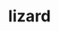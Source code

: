 ---
title: "lizard"
layout: cache
categories: [package, develop-2025-02-16]
meta: {"compilers": ["cce@=18.0.0", "gcc@=11.1.0", "gcc@=11.4.0", "gcc@=12.4.0"], "num_specs": 7, "num_specs_by_stack": {"aws-pcluster-neoverse_v1": 1, "aws-pcluster-x86_64_v4": 2, "data-vis-sdk": 1, "e4s": 1, "e4s-cray-rhel": 1, "e4s-neoverse-v2": 1, "e4s-rocm-external": 1, "root": 7}, "oss": ["amzn2", "rhel8", "ubuntu20.04", "ubuntu22.04"], "platforms": ["linux"], "stacks": ["aws-pcluster-neoverse_v1", "aws-pcluster-x86_64_v4", "data-vis-sdk", "e4s", "e4s-cray-rhel", "e4s-neoverse-v2", "e4s-rocm-external", "root"], "targets": ["neoverse_v1", "neoverse_v2", "x86_64_v3", "x86_64_v4"], "versions": ["2.0"]}
spec_details: [{"compiler": "gcc@=12.4.0", "hash": "vrnevbpsv7jyjeclbymxbucgsqmams2g", "os": "amzn2", "platform": "linux", "size": "-", "stacks": ["aws-pcluster-neoverse_v1", "root"], "tarball": "https://binaries.spack.io/develop-2025-02-16/build_cache/linux-amzn2-neoverse_v1/gcc-12.4.0/lizard-2.0/linux-amzn2-neoverse_v1-gcc-12.4.0-lizard-2.0-vrnevbpsv7jyjeclbymxbucgsqmams2g.spack", "target": "neoverse_v1", "variants": ["build_system=makefile"], "versions": ["2.0"]}, {"compiler": "gcc@=12.4.0", "hash": "x3k5ork7jfsr2sksgt23jsj7qyynxfeg", "os": "amzn2", "platform": "linux", "size": "-", "stacks": ["aws-pcluster-x86_64_v4", "root"], "tarball": "https://binaries.spack.io/develop-2025-02-16/build_cache/linux-amzn2-x86_64_v3/gcc-12.4.0/lizard-2.0/linux-amzn2-x86_64_v3-gcc-12.4.0-lizard-2.0-x3k5ork7jfsr2sksgt23jsj7qyynxfeg.spack", "target": "x86_64_v3", "variants": ["build_system=makefile"], "versions": ["2.0"]}, {"compiler": "gcc@=12.4.0", "hash": "zcnhxwwbqhsxo7rqbctgtjnnavc5tsf3", "os": "amzn2", "platform": "linux", "size": "-", "stacks": ["aws-pcluster-x86_64_v4", "root"], "tarball": "https://binaries.spack.io/develop-2025-02-16/build_cache/linux-amzn2-x86_64_v4/gcc-12.4.0/lizard-2.0/linux-amzn2-x86_64_v4-gcc-12.4.0-lizard-2.0-zcnhxwwbqhsxo7rqbctgtjnnavc5tsf3.spack", "target": "x86_64_v4", "variants": ["build_system=makefile"], "versions": ["2.0"]}, {"compiler": "cce@=18.0.0", "hash": "vkfietbwsmadjvi6tf3bqnauvhf4hsuu", "os": "rhel8", "platform": "linux", "size": "-", "stacks": ["e4s-cray-rhel", "root"], "tarball": "https://binaries.spack.io/develop-2025-02-16/build_cache/linux-rhel8-x86_64_v3/cce-18.0.0/lizard-2.0/linux-rhel8-x86_64_v3-cce-18.0.0-lizard-2.0-vkfietbwsmadjvi6tf3bqnauvhf4hsuu.spack", "target": "x86_64_v3", "variants": ["build_system=makefile"], "versions": ["2.0"]}, {"compiler": "gcc@=11.1.0", "hash": "szmv6uf7oatnr3kmzsasokoddviavaip", "os": "ubuntu20.04", "platform": "linux", "size": "-", "stacks": ["data-vis-sdk", "root"], "tarball": "https://binaries.spack.io/develop-2025-02-16/build_cache/linux-ubuntu20.04-x86_64_v3/gcc-11.1.0/lizard-2.0/linux-ubuntu20.04-x86_64_v3-gcc-11.1.0-lizard-2.0-szmv6uf7oatnr3kmzsasokoddviavaip.spack", "target": "x86_64_v3", "variants": ["build_system=makefile"], "versions": ["2.0"]}, {"compiler": "gcc@=11.4.0", "hash": "rxhfckyrck6oswhs3blpk354m7bklem7", "os": "ubuntu22.04", "platform": "linux", "size": "-", "stacks": ["e4s-neoverse-v2", "root"], "tarball": "https://binaries.spack.io/develop-2025-02-16/build_cache/linux-ubuntu22.04-neoverse_v2/gcc-11.4.0/lizard-2.0/linux-ubuntu22.04-neoverse_v2-gcc-11.4.0-lizard-2.0-rxhfckyrck6oswhs3blpk354m7bklem7.spack", "target": "neoverse_v2", "variants": ["build_system=makefile"], "versions": ["2.0"]}, {"compiler": "gcc@=11.4.0", "hash": "3cazajafld2uaj3oox7g4vawat254n4l", "os": "ubuntu22.04", "platform": "linux", "size": "-", "stacks": ["e4s", "e4s-rocm-external", "root"], "tarball": "https://binaries.spack.io/develop-2025-02-16/build_cache/linux-ubuntu22.04-x86_64_v3/gcc-11.4.0/lizard-2.0/linux-ubuntu22.04-x86_64_v3-gcc-11.4.0-lizard-2.0-3cazajafld2uaj3oox7g4vawat254n4l.spack", "target": "x86_64_v3", "variants": ["build_system=makefile"], "versions": ["2.0"]}]
---